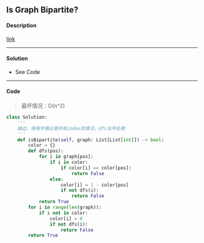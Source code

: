 ## Is Graph Bipartite?

#### Description

[link](https://leetcode.com/problems/is-graph-bipartite/)

---

#### Solution

- See Code

---

#### Code

> 最坏情况：O(n^2)

```python
class Solution:
    '''
    描边，使用字典记录所有index的情况，dfs当中处理
    '''
    def isBipartite(self, graph: List[List[int]]) -> bool:
        color = {}
        def dfs(pos):
            for i in graph[pos]:
                if i in color:
                    if color[i] == color[pos]:
                        return False
                else:
                    color[i] = 1 - color[pos]
                    if not dfs(i):
                        return False
            return True
        for i in range(len(graph)):
            if i not in color:
                color[i] = 0
                if not dfs(i):
                    return False
        return True
```